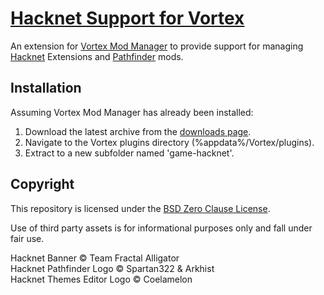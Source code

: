 # [Hacknet Support for Vortex](https://www.nexusmods.com/site/mods/124)
An extension for [Vortex Mod Manager](https://www.nexusmods.com/about/vortex/) to provide support for managing [Hacknet](https://hacknet-os.com) Extensions and [Pathfinder](https://github.com/Arkhist/Hacknet-Pathfinder) mods.

## Installation
Assuming Vortex Mod Manager has already been installed:

1. Download the latest archive from the [downloads page](https://www.nexusmods.com/site/mods/124?tab=files).
2. Navigate to the Vortex plugins directory (%appdata%/Vortex/plugins).
3. Extract to a new subfolder named 'game-hacknet'.

## Copyright
This repository is licensed under the [BSD Zero Clause License](LICENSE.txt).

Use of third party assets is for informational purposes only and fall under fair use.

Hacknet Banner © Team Fractal Alligator  
Hacknet Pathfinder Logo © Spartan322 & Arkhist  
Hacknet Themes Editor Logo © Coelamelon
